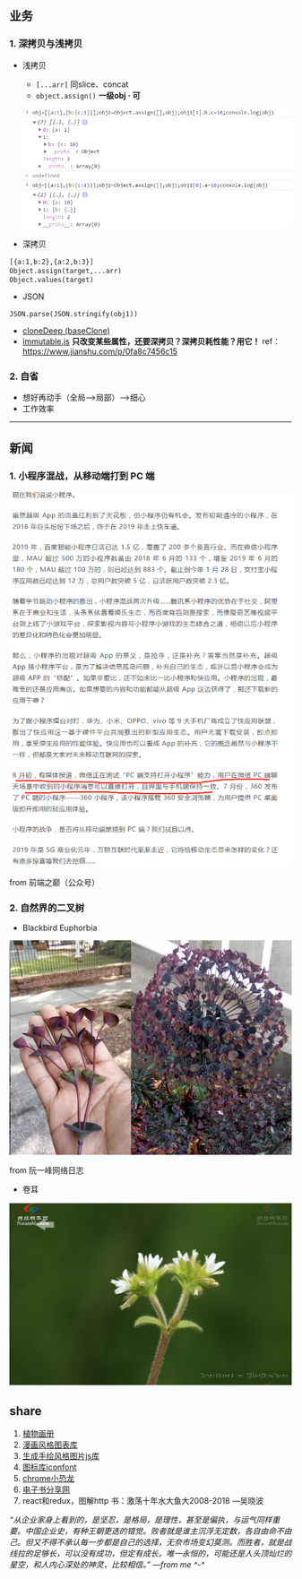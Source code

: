 ## 业务
### 1. 深拷贝与浅拷贝
- 浅拷贝
  - `[...arr]` 同slice、concat
  - `object.assign()`  **一级obj  ·  可**
  
  ![浅拷贝](https://github.com/jiameiw/share/blob/master/pics/20190927/1.png)

- 深拷贝
```
[{a:1,b:2},{a:2,b:3}]
Object.assign(target,...arr)
Object.values(target)
```

- JSON
```
JSON.parse(JSON.stringify(obj1))
```
- [cloneDeep (baseClone)](https://github.com/lodash/lodash/blob/4.16.1/lodash.js#L10948)
- [immutable.js](https://github.com/immutable-js/immutable-js) **只改变某些属性，还要深拷贝？深拷贝耗性能？用它！**  ref：https://www.jianshu.com/p/0fa8c7456c15
### 2. 自省
- 想好再动手（全局-->局部）-->细心
- 工作效率
---
## 新闻
### 1. 小程序混战，从移动端打到 PC 端
![news](https://github.com/jiameiw/share/blob/master/pics/20190927/2.png)

from 前端之巅（公众号）
### 2. 自然界的二叉树
- Blackbird Euphorbia

![news](https://github.com/jiameiw/share/blob/master/pics/20190927/3.png)

from 阮一峰网络日志

- 卷耳

![news](https://github.com/jiameiw/share/blob/master/pics/20190927/4.png)

## share
1. [植物画册](https://www.c82.net/twining/plants/)
2. [漫画风格图表库](https://github.com/timqian/chart.xkcd)
3. [生成手绘风格图片js库](https://github.com/pshihn/rough/)
4. [图标库iconfont](https://www.iconfont.cn/)
5. [chrome小恐龙](chrome://dino/)
6. [电子书分享网](https://kindle.51nazhun.pub/)
7. react和redux，图解http
书：激荡十年水大鱼大2008-2018  —吴晓波

*“从企业家身上看到的，是坚忍，是格局，是理性，甚至是偏执，与运气同样重要。中国企业史，有种王朝更迭的错觉。败者就是谁主沉浮无定数，各自由命不由己。但又不得不承认每一步都是自己的选择，无奈市场变幻莫测。而胜者，就是战线拉的足够长，可以没有成功，但定有成长。唯一永恒的，可能还是人头顶灿烂的星空，和人内心深处的神灵，比较相信。”    —from me ^-^*
